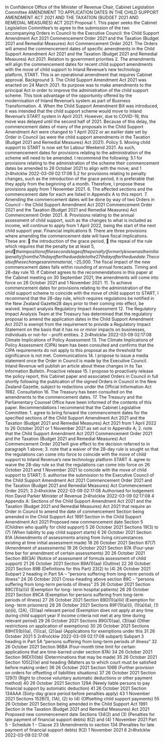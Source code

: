 In Confidence Office of the Minister of Revenue Chair, Cabinet Legislation Committee AMENDMENT TO APPLICATION DATES IN THE CHILD SUPPORT AMENDMENT ACT 2021 AND THE TAXATION (BUDGET 2021 AND REMEDIAL MEASURES) ACT 2021 Proposal 1. This paper seeks the Cabinet Legislation Committee’s to agree to the submission of the two accompanying Orders in Council to the Executive Council: the Child Support Amendment Act 2021 Commencement Order 2021 and the Taxation (Budget 2021 and Remedial Measures) Act Commencement Order 2021. The Orders will amend the commencement dates of specific amendments in the Child Support Amendment Act 2021 and the Taxation (Budget 2021 and Remedial Measures) Act 2021. Relation to government priorities 2. The amendments will align the commencement dates for recent child support amendments with the move of child support to Inland Revenue’s new technology platform, START. This is an operational amendment that requires Cabinet approval. Background 3. The Child Support Amendment Act 2021 was enacted on 24 March 2021. Its purpose was to make amendments to the principal Act in order to improve the administration of the child support scheme. This took advantage of the opportunity offered by the modernisation of Inland Revenue’s system as part of Business Transformation. 4. When the Child Support Amendment Bill was introduced, it was intended that the child support scheme would move to Inland Revenue’s START system in April 2021. However, due to COVID-19, this move was delayed until the second half of 2021. Because of this delay, the commencement dates of many of the proposals in the Child Support Amendment Act were changed to 1 April 2022 or an earlier date set by Order in Council (as were the child support amendments in the Taxation (Budget 2021 and Remedial Measures) Act 2021). Policy 5. Moving child support to START is now set for Labour Weekend 2021. As such, commencement dates for provisions relating to the administration of the scheme will need to be amended. I recommend the following: 5.1 for provisions relating to the administration of the scheme their commencement dates be amended to 26 October 2021 to align with the move; and 1 2r4hxlcklw 2022-03-09 02:17:08 5.2 for provisions relating to penalty changes, such as the introduction of the grace period, it is preferable that they apply from the beginning of a month. Therefore, I propose these provisions apply from 1 November 2021. 6. The affected sections and the commencement date for each are listed in Appendix A to this report. 7. Amending the commencement dates will be done by way of two Orders in Council – the Child Support Amendment Act 2021 Commencement Order 2021 and the Taxation (Budget 2021 and Remedial Measures) Act Commencement Order 2021. 8. Provisions relating to the annual assessment of child support, such as the changes to what is included as income, will continue to apply from 1 April 2022, being the start of the next child support year. Financial implications 9. There are three provisions where amending the commencement date will have fiscal implications. These are:  the introduction of the grace period,  the repeal of the rule which requires that the penalty be at least $5, and  the imposition of the second stage of the penalty (formerly known as the initial penalty) from the 7th day after the due date to the 27th day after the due date. The costs of these changes are immaterial, -$25,000. The fiscal impact of the new commencement dates falls within rounding of annual forecasts. Timing and 28-day rule 10. If Cabinet agrees to the recommendations in this paper at the Cabinet meeting on 30 September 2021, the amendments will come into force on 26 October 2021 and 1 November 2021. 11. To achieve commencement dates for provisions relating to the administration of the child support scheme to coincide with the move of child support to START, I recommend that the 28-day rule, which requires regulations be notified in the New Zealand Gazette28 days prior to their coming into effect, be waived. Impact analysis Regulatory Impact Assessment 12. The Regulatory Impact Analysis Team at the Treasury has determined that the regulatory proposal to amend the application dates in the Child Support Amendment Act 2021 is exempt from the requirement to provide a Regulatory Impact Statement on the basis that it has no or minor impacts on businesses, individuals or not-for - profit entities. 2 2r4hxlcklw 2022-03-09 02:17:08 Climate Implications of Policy Assessment 13. The Climate Implications of Policy Assessment (CIPA) team has been consulted and confirms that the CIPA requirements do not apply to this proposal as the threshold for significance is not met. Communications 14. I propose to issue a media statement once the Order in Council is made by the Executive Council. Inland Revenue will publish an article about these changes in its Tax Information Bulletin. Proactive release 15. I propose to proactively release the policy report, this Cabinet paper and associated Orders in Council in full shortly following the publication of the signed Orders in Council in the New Zealand Gazette, subject to redactions under the Official Information Act 1982. Consultation 16. The Treasury has been consulted on the amendments to the commencement dates. 17. The Treasury and the Parliamentary Counsel Office have been informed of the contents of this paper. Recommendations I recommend that the Cabinet Legislative Committee: 1. agree to bring forward the commencement dates for the specified sections of the Child Support Amendment Act 2021 and the Taxation (Budget 2021 and Remedial Measures) Act 2021 from 1 April 2022 to 26 October 2021 or 1 November 2021 as set out in Appendix A; 2. note that the Child Support Amendment Act 2021 Commencement Order 2021 and the Taxation (Budget 2021 and Remedial Measures) Act Commencement Order 2021will give effect to the decision referred to in paragraph 1 above; 3. note that a waiver of the 28-day rule is sought so that the regulations can come into force to coincide with the move of child support to Inland Revenue’s new technology platform START 4. agree to waive the 28-day rule so that the regulations can come into force on 26 October 2021 and 1 November 2021 to coincide with the move of child support to START; 5. authorise the submission to the Executive Council of the Child Support Amendment Act 2021 Commencement Order 2021 and the Taxation (Budget 2021 and Remedial Measures) Act Commencement Order 2021; 3 2r4hxlcklw 2022-03-09 02:17:08 Authorised for lodgement Hon David Parker Minister of Revenue 2r4hxlcklw 2022-03-09 02:17:08 4 Appendix A: Sections of the Child Support Amendment Act 2021 and the Taxation (Budget 2021 and Remedial Measures) Act 2021 that require an Order in Council to amend the date of commencement Section being amended in the Child Support Act 1991 Section in the Child Support Amendment Act 2021 Proposed new commencement date Section 5 (Children who qualify for child support) 5 26 October 2021 Sections 19(3) to (7) (When liability to pay child support starts) 6 26 October 2021 Section 81A (Amendments of assessments arising from living circumstances existing at time initial assessment made) 18 26 October 2021 Section 87(7) (Amendment of assessments) 19 26 October 2021 Section 87A (Four-year time bar for amendment of certain assessments) 20 26 October 2021 Section 88(3A) (Notice of assessment of formula assessment of child support) 21 26 October 2021 Section 89A(1)(aa) (Outline) 22 26 October 2021 Section 89B (Definitions for this Part) 23(2) to (4) 26 October 2021 Subpart 2 heading in Part 5A – “persons suffering from long-term periods of illness” 24 26 October 2021 Cross-heading above section 89C - “persons suffering from long-term periods of illness” 25 26 October 2021 Section 89C(1)(a)(ii) (Exemption for long- term hospital patients) 26 26 October 2021 Section 89CA (Exemption for persons suffering from long-term periods of illness) 27 26 October 2021 Section 89D(1)(a)(ii) (Exemption for long- term prisoners) 28 26 October 2021 Sections 89F(1)(a)(i), (1)(a)(ia), (1)(a)(ii), (2A), (3)(aa) relevant period (Exemption does not apply at any time during child support year if income criteria not met at any time during relevant period) 29 26 October 2021 Sections 89G(1)(aa), (3)(aa) (Other restrictions on application of exemptions) 30 26 October 2021 Sections 89H(1)(b)(ia), (1)(ca), (2)(aa) (Applications for exemptions under this 31 26 October 2021 5 2r4hxlcklw 2022-03-09 02:17:08 subpart) Subpart 3 heading in Part 5A “persons suffering from long-term periods of illness” 32 26 October 2021 Section 96BA (Four-month time limit for certain applications that are time-barred under section 87A) 34 26 October 2021 Section 96D(1)(bb) (Determinations that may be made) 35 26 October 2021 Section 105(2)(e) and heading (Matters as to which court must be satisfied before making order) 36 26 October 2021 Section 106B (Further provision on orders for offsetting of liabilities situations) 37 26 October 2021 Section 129(1) (Right to choose voluntary automatic deductions or other payment method) 40 26 October 2021 Section 129A (Newly liable persons to pay financial support by automatic deduction) 41 26 October 2021 Section 134AAA (Sixty-day grace period before penalties apply) 43 1 November 2021 Sections 152B(1), (1A), (2) to (4) (Offsetting child support payments) 55 26 October 2021 Section being amended in the Child Support Act 1991 Section in the Taxation (Budget 2021 and Remedial Measures) Act 2021 Proposed new commencement date Sections 134(2) and (3) (Penalties for late payment of financial support debts) 8(2) and (4) 1 November 2021 Part 5 - Schedule 1 - Clause 23 (Amendments to section 134 (Penalties for late payment of financial support debts) 9(2) 1 November 2021 6 2r4hxlcklw 2022-03-09 02:17:08